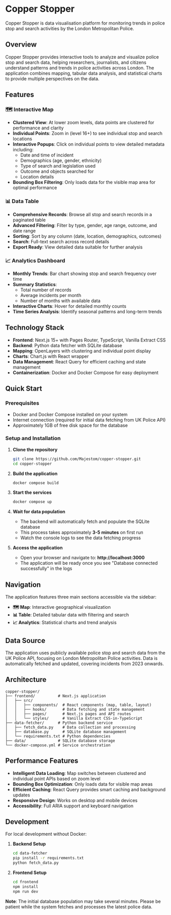 # Copper Stopper

Copper Stopper is data visualisation platform for monitoring trends in police stop and search activities by the London Metropolitan Police.

## Overview

Copper Stopper provides interactive tools to analyze and visualize police stop and search data, helping researchers, journalists, and citizens understand patterns and trends in police activities across London. The application combines mapping, tabular data analysis, and statistical charts to provide multiple perspectives on the data.

## Features

### 🗺️ Interactive Map

- **Clustered View**: At lower zoom levels, data points are clustered for performance and clarity
- **Individual Points**: Zoom in (level 16+) to see individual stop and search locations
- **Interactive Popups**: Click on individual points to view detailed metadata including:
  - Date and time of incident
  - Demographics (age, gender, ethnicity)
  - Type of search and legislation used
  - Outcome and objects searched for
  - Location details
- **Bounding Box Filtering**: Only loads data for the visible map area for optimal performance

### 📊 Data Table

- **Comprehensive Records**: Browse all stop and search records in a paginated table
- **Advanced Filtering**: Filter by type, gender, age range, outcome, and date range
- **Sorting**: Sort by any column (date, location, demographics, outcomes)
- **Search**: Full-text search across record details
- **Export Ready**: View detailed data suitable for further analysis

### 📈 Analytics Dashboard

- **Monthly Trends**: Bar chart showing stop and search frequency over time
- **Summary Statistics**:
  - Total number of records
  - Average incidents per month
  - Number of months with available data
- **Interactive Charts**: Hover for detailed monthly counts
- **Time Series Analysis**: Identify seasonal patterns and long-term trends

## Technology Stack

- **Frontend**: Next.js 15+ with Pages Router, TypeScript, Vanilla Extract CSS
- **Backend**: Python data fetcher with SQLite database
- **Mapping**: OpenLayers with clustering and individual point display
- **Charts**: Chart.js with React wrapper
- **Data Management**: React Query for efficient caching and state management
- **Containerization**: Docker and Docker Compose for easy deployment

## Quick Start

### Prerequisites

- Docker and Docker Compose installed on your system
- Internet connection (required for initial data fetching from UK Police API)
- Approximately 1GB of free disk space for the database

### Setup and Installation

1. **Clone the repository**

   ```bash
   git clone https://github.com/Majestom/copper-stopper.git
   cd copper-stopper
   ```

2. **Build the application**

   ```bash
   docker compose build
   ```

3. **Start the services**

   ```bash
   docker compose up
   ```

4. **Wait for data population**

   - The backend will automatically fetch and populate the SQLite database
   - This process takes approximately **3-5 minutes** on first run
   - Watch the console logs to see the data fetching progress

5. **Access the application**
   - Open your browser and navigate to: **http://localhost:3000**
   - The application will be ready once you see "Database connected successfully" in the logs

## Navigation

The application features three main sections accessible via the sidebar:

- **🗺️ Map**: Interactive geographical visualization
- **📊 Table**: Detailed tabular data with filtering and search
- **📈 Analytics**: Statistical charts and trend analysis

## Data Source

The application uses publicly available police stop and search data from the UK Police API, focusing on London Metropolitan Police activities. Data is automatically fetched and updated, covering incidents from 2023 onwards.

## Architecture

```
copper-stopper/
├── frontend/          # Next.js application
│   ├── src/
│   │   ├── components/  # React components (map, table, layout)
│   │   ├── hooks/       # Data fetching and state management
│   │   ├── pages/       # Next.js pages and API routes
│   │   └── styles/      # Vanilla Extract CSS-in-TypeScript
├── data-fetcher/      # Python backend service
│   ├── fetch_data.py    # Data collection and processing
│   ├── database.py      # SQLite database management
│   └── requirements.txt # Python dependencies
├── data/              # SQLite database storage
└── docker-compose.yml # Service orchestration
```

## Performance Features

- **Intelligent Data Loading**: Map switches between clustered and individual point APIs based on zoom level
- **Bounding Box Optimization**: Only loads data for visible map areas
- **Efficient Caching**: React Query provides smart caching and background updates
- **Responsive Design**: Works on desktop and mobile devices
- **Accessibility**: Full ARIA support and keyboard navigation

## Development

For local development without Docker:

1. **Backend Setup**

   ```bash
   cd data-fetcher
   pip install -r requirements.txt
   python fetch_data.py
   ```

2. **Frontend Setup**
   ```bash
   cd frontend
   npm install
   npm run dev
   ```

**Note**: The initial database population may take several minutes. Please be patient while the system fetches and processes the latest police data.
